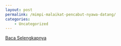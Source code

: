 ```yaml
---
layout: post
permalink: /mimpi-malaikat-pencabut-nyawa-datang/
categories:
    - Uncategorized
---
```


[Baca Selengkapnya](/07)